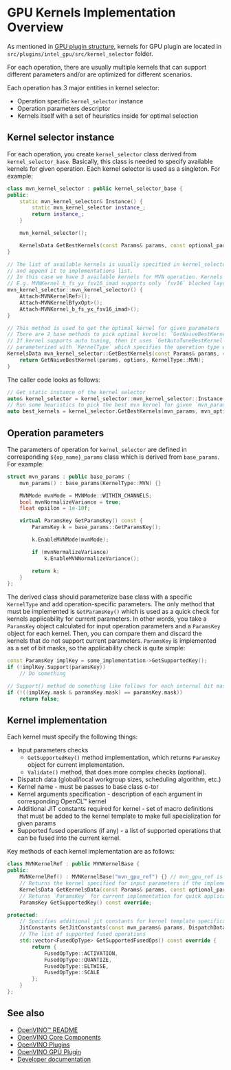 # GPU Kernels Implementation Overview

As mentioned in [GPU plugin structure](./source_code_structure.md), kernels for GPU plugin are located in `src/plugins/intel_gpu/src/kernel_selector` folder.

For each operation, there are usually multiple kernels that can support different parameters and/or are optimized for different scenarios.

Each operation has 3 major entities in kernel selector:
 - Operation specific `kernel_selector` instance
 - Operation parameters descriptor
 - Kernels itself with a set of heuristics inside for optimal selection

## Kernel selector instance

For each operation, you create `kernel_selector` class derived from `kernel_selector_base`. Basically, this class is needed to specify available kernels
for given operation. Each kernel selector is used as a singleton. For example:

```cpp
class mvn_kernel_selector : public kernel_selector_base {
public:
    static mvn_kernel_selector& Instance() {
        static mvn_kernel_selector instance_;
        return instance_;
    }

    mvn_kernel_selector();

    KernelsData GetBestKernels(const Params& params, const optional_params& options) const override;
}

// The list of available kernels is usually specified in kernel_selector c-tor using `Attach` method whith creates instance of each type
// and append it to implementations list.
// In this case we have 3 available kernels for MVN operation. Kernels might have different priorities and support only subset of operation parameters
// E.g. MVNKernel_b_fs_yx_fsv16_imad supports only `fsv16` blocked layouts and INT8/UINT8 input data types
mvn_kernel_selector::mvn_kernel_selector() {
    Attach<MVNKernelRef>();
    Attach<MVNKernelBfyxOpt>();
    Attach<MVNKernel_b_fs_yx_fsv16_imad>();
}

// This method is used to get the optimal kernel for given parameters
// There are 2 base methods to pick optimal kernels: `GetNaiveBestKernel` and `GetAutoTuneBestKernel`
// If kernel supports auto tuning, then it uses `GetAutoTuneBestKernel`, otherwise, it uses `GetNaiveBestKernel`
// parameterized with `KernelType` which specifies the operation type which is implemented by the specific kernel selector
KernelsData mvn_kernel_selector::GetBestKernels(const Params& params, const optional_params& options) const {
    return GetNaiveBestKernel(params, options, KernelType::MVN);
}
```

The caller code looks as follows:

```cpp
// Get static instance of the kernel_selector
auto& kernel_selector = kernel_selector::mvn_kernel_selector::Instance();
// Run some heuristics to pick the best mvn kernel for given `mvn_params`
auto best_kernels = kernel_selector.GetBestKernels(mvn_params, mvn_optional_params);
```

## Operation parameters

The parameters of operation for `kernel_selector` are defined in corresponding `${op_name}_params` class which is derived from `base_params`. For example:
```cpp
struct mvn_params : public base_params {
    mvn_params() : base_params(KernelType::MVN) {}

    MVNMode mvnMode = MVNMode::WITHIN_CHANNELS;
    bool mvnNormalizeVariance = true;
    float epsilon = 1e-10f;

    virtual ParamsKey GetParamsKey() const {
        ParamsKey k = base_params::GetParamsKey();

        k.EnableMVNMode(mvnMode);

        if (mvnNormalizeVariance)
            k.EnableMVNNormalizeVariance();

        return k;
    }
};
```

The derived class should parameterize base class with a specific `KernelType` and add operation-specific parameters. The only method that must be implemented
is `GetParamsKey()` which is used as a quick check for kernels applicability for current parameters. In other words, you take a `ParamsKey` object calculated for input
operation parameters and a `ParamsKey` object for each kernel. Then, you can compare them and discard the kernels that do not support current parameters.
`ParamsKey` is implemented as a set of bit masks, so the applicability check is quite simple:
```cpp
const ParamsKey implKey = some_implementation->GetSupportedKey();
if (!implKey.Support(paramsKey))
    // Do something

// Support() method do something like follows for each internal bit mask:
if (!((implKey.mask & paramsKey.mask) == paramsKey.mask))
    return false;
```

## Kernel implementation

Each kernel must specify the following things:
- Input parameters checks
  - `GetSupportedKey()` method implementation, which returns `ParamsKey` object for current implementation.
  - `Validate()` method, that does more complex checks (optional).
- Dispatch data (global/local workgroup sizes, scheduling algorithm, etc.)
- Kernel name - must be passes to base class c-tor
- Kernel arguments specification - description of each argument in corresponding OpenCL™ kernel
- Additional JIT constants required for kernel - set of macro definitions that must be added to the kernel template to make full specialization for given params
- Supported fused operations (if any) - a list of supported operations that can be fused into the current kernel.

Key methods of each kernel implementation are as follows:

```cpp
class MVNKernelRef : public MVNKernelBase {
public:
    MVNKernelRef() : MVNKernelBase("mvn_gpu_ref") {} // mvn_gpu_ref is the name of the file with kernel template in cl_kernels/ folder without .cl extension
    // Returns the kernel specified for input parameters if the implementation can process it
    KernelsData GetKernelsData(const Params& params, const optional_params& options) const override;
    // Returns `ParamsKey` for current implementation for quick applicability check
    ParamsKey GetSupportedKey() const override;

protected:
    // Specifies additional jit constants for kernel template specification
    JitConstants GetJitConstants(const mvn_params& params, DispatchData dispatchData) const override;
    // The list of supported fused operations
    std::vector<FusedOpType> GetSupportedFusedOps() const override {
        return {
            FusedOpType::ACTIVATION,
            FusedOpType::QUANTIZE,
            FusedOpType::ELTWISE,
            FusedOpType::SCALE
        };
    }
};
```

## See also

 * [OpenVINO™ README](../../../../README.md)
 * [OpenVINO Core Components](../../../README.md)
 * [OpenVINO Plugins](../../README.md)
 * [OpenVINO GPU Plugin](../README.md)
 * [Developer documentation](../../../../docs/dev/index.md)